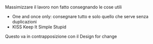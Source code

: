 Massimizzare il lavoro non fatto consegnando le cose utili
- One and once only: consegnare tutto e solo quello che serve senza duplicazioni
- KISS Keep It Simple Stupid

Questo va in contrapposizione con il Design for change 